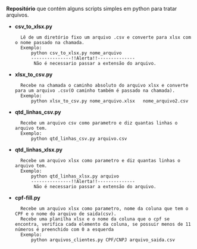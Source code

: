 **Repositório** que contém alguns scripts simples em python para tratar arquivos.

- **csv_to_xlsx.py**  
    
        Lê de um diretório fixo um arquivo .csv e converte para xlsx com o nome passado na chamada.
        Exemplo:
            python csv_to_xlsx.py nome_arquivo  
            ---------------!!Alerta!!--------------
             Não é necessario passar a extensão do arquivo.
- **xlsx_to_csv.py** 
        
        Recebe na chamada o caminho absoluto do arquivo xlsx e converte para um arquivo .csv(O caminho também é passado na chamada).
        Exemplo:
            python xlsx_to_csv.py nome_arquivo.xlsx   nome_arquivo2.csv 
- **qtd_linhas_csv.py** 

        Recebe um arquivo csv como parametro e diz quantas linhas o arquivo tem.
        Exemplo:
            python qtd_linhas_csv.py arquivo.csv

- **qtd_linhas_xlsx.py** 

        Recebe um arquivo xlsx como parametro e diz quantas linhas o arquivo tem.
        Exemplo:
            python qtd_linhas_xlsx.py arquivo
            ---------------!!Alerta!!--------------
             Não é necessario passar a extensão do arquivo.

- **cpf-fill.py** 

        Recebe um arquivo xlsx como parametro, nome da coluna que tem o CPF e o nome do arquivo de saida(csv).
        Recebe uma planilha xlsx e o nome da coluna que o cpf se encontra, verifica cada elemento da coluna, se possuir menos de 11 números é preenchido com 0 a esquerda
        Exemplo:
            python arquivos_clientes.py CPF/CNPJ arquivo_saida.csv

